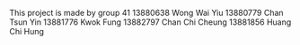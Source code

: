 This project is made by group 41
13880638 Wong Wai Yiu
13880779 Chan Tsun Yin
13881776 Kwok Fung
13882797 Chan Chi Cheung
13881856 Huang Chi Hung
